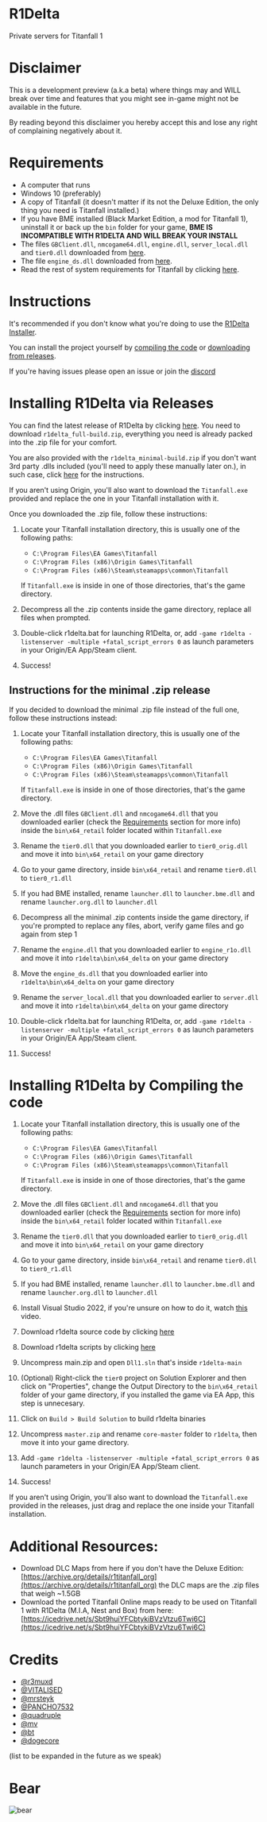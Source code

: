 # R1Delta
Private servers for Titanfall 1

# Disclaimer
This is a development preview (a.k.a beta) where things may and WILL break over time and features that you might see in-game might not be available in the future.

By reading beyond this disclaimer you hereby accept this and lose any right of complaining negatively about it.

# Requirements
- A computer that runs
- Windows 10 (preferably)
- A copy of Titanfall (it doesn't matter if its not the Deluxe Edition, the only thing you need is Titanfall installed.)
- If you have BME installed (Black Market Edition, a mod for Titanfall 1), uninstall it or back up the `bin` folder for your game, **BME IS INCOMPATIBLE WITH R1DELTA AND WILL BREAK YOUR INSTALL**
- The files `GBClient.dll`, `nmcogame64.dll`, `engine.dll`, `server_local.dll` and `tier0.dll` downloaded from [here](https://github.com/r1delta/r1delta/files/13839300/Bin_2.zip).
- The file `engine_ds.dll` downloaded from [here](https://github.com/user-attachments/files/16607639/engine_ds.zip).
- Read the rest of system requirements for Titanfall by clicking [here](https://www.ea.com/games/titanfall/titanfall).

# Instructions
It's recommended if you don't know what you're doing to use the [R1Delta Installer](https://github.com/r1delta/r1delta_installer/releases).

You can install the project yourself by [compiling the code](https://github.com/r1delta/r1delta/tree/main#installing-r1delta-by-compiling-the-code) or [downloading from releases](https://github.com/r1delta/r1delta/tree/main#installing-r1delta-via-releases).

If you're having issues please open an issue or join the [discord](https://discord.gg/zbFCcSM5t7)

# Installing R1Delta via Releases
You can find the latest release of R1Delta by clicking [here](https://github.com/r1delta/r1delta/releases/). You need to download `r1delta_full-build.zip`, everything you need is already packed into the .zip file for your comfort.

You are also provided with the `r1delta_minimal-build.zip` if you don't want 3rd party .dlls included (you'll need to apply these manually later on.), in such case, click [here](#instructions-for-the-minimal-zip-release) for the instructions.

If you aren't using Origin, you'll also want to download the `Titanfall.exe` provided and replace the one in your Titanfall installation with it.

Once you downloaded the .zip file, follow these instructions:
1) Locate your Titanfall installation directory, this is usually one of the following paths:
    - `C:\Program Files\EA Games\Titanfall`
    - `C:\Program Files (x86)\Origin Games\Titanfall`
    - `C:\Program Files (x86)\Steam\steamapps\common\Titanfall`
    
    If `Titanfall.exe` is inside in one of those directories, that's the game directory.
2) Decompress all the .zip contents inside the game directory, replace all files when prompted.
3) Double-click r1delta.bat for launching R1Delta, or, add `-game r1delta -listenserver -multiple +fatal_script_errors 0` as launch parameters in your Origin/EA App/Steam client.
4) Success!

## Instructions for the minimal .zip release
If you decided to download the minimal .zip file instead of the full one, follow these instructions instead:

1) Locate your Titanfall installation directory, this is usually one of the following paths:
    - `C:\Program Files\EA Games\Titanfall`
    - `C:\Program Files (x86)\Origin Games\Titanfall`
    - `C:\Program Files (x86)\Steam\steamapps\common\Titanfall`
    
    If `Titanfall.exe` is inside in one of those directories, that's the game directory.
2) Move the .dll files `GBClient.dll` and `nmcogame64.dll` that you downloaded earlier (check the [Requirements](#requirements) section for more info) inside the `bin\x64_retail` folder located within `Titanfall.exe`
3) Rename the `tier0.dll` that you downloaded earlier to `tier0_orig.dll` and move it into `bin\x64_retail` on your game directory
4) Go to your game directory, inside `bin\x64_retail` and rename `tier0.dll` to `tier0_r1.dll`
5) If you had BME installed, rename `launcher.dll` to `launcher.bme.dll` and rename `launcher.org.dll` to `launcher.dll`
6) Decompress all the minimal .zip contents inside the game directory, if you're prompted to replace any files, abort, verify game files and go again from step 1
7) Rename the `engine.dll` that you downloaded earlier to `engine_r1o.dll` and move it into `r1delta\bin\x64_delta` on your game directory
8) Move the `engine_ds.dll` that you downloaded earlier into `r1delta\bin\x64_delta` on your game directory
9) Rename the `server_local.dll` that you downloaded earlier to `server.dll` and move it into `r1delta\bin\x64_delta` on your game directory
9) Double-click r1delta.bat for launching R1Delta, or, add `-game r1delta -listenserver -multiple +fatal_script_errors 0` as launch parameters in your Origin/EA App/Steam client.
10) Success!

# Installing R1Delta by Compiling the code

1) Locate your Titanfall installation directory, this is usually one of the following paths:
    - `C:\Program Files\EA Games\Titanfall`
    - `C:\Program Files (x86)\Origin Games\Titanfall`
    - `C:\Program Files (x86)\Steam\steamapps\common\Titanfall`
    
    If `Titanfall.exe` is inside in one of those directories, that's the game directory.
2) Move the .dll files `GBClient.dll` and `nmcogame64.dll` that you downloaded earlier (check the [Requirements](#requirements) section for more info) inside the `bin\x64_retail` folder located within `Titanfall.exe`
3) Rename the `tier0.dll` that you downloaded earlier to `tier0_orig.dll` and move it into `bin\x64_retail` on your game directory
4) Go to your game directory, inside `bin\x64_retail` and rename `tier0.dll` to `tier0_r1.dll`
5) If you had BME installed, rename `launcher.dll` to `launcher.bme.dll` and rename `launcher.org.dll` to `launcher.dll`
6) Install Visual Studio 2022, if you're unsure on how to do it, watch [this](https://youtu.be/1OsGXuNA5cc?t=98) video.
7) Download r1delta source code by clicking [here](https://github.com/r1delta/r1delta/archive/main.zip)
8) Download r1delta scripts by clicking [here](https://github.com/r1delta/core/archive/master.zip)
9) Uncompress main.zip and open `Dll1.sln` that's inside `r1delta-main`
10) (Optional) Right-click the `tier0` project on Solution Explorer and then click on "Properties", change the Output Directory to the `bin\x64_retail` folder of your game directory, if you installed the game via EA App, this step is unnecesary.
11) Click on `Build > Build Solution` to build r1delta binaries
12) Uncompress `master.zip` and rename `core-master` folder to `r1delta`, then move it into your game directory.
13) Add `-game r1delta -listenserver -multiple +fatal_script_errors 0` as launch parameters in your Origin/EA App/Steam client.
14) Success!

If you aren't using Origin, you'll also want to download the `Titanfall.exe` provided in the releases, just drag and replace the one inside your Titanfall installation.

# Additional Resources:
- Download DLC Maps from here if you don't have the Deluxe Edition: [https://archive.org/details/r1titanfall_org](https://archive.org/details/r1titanfall_org) the DLC maps are the .zip files that weigh ~1.5GB
- Download the ported Titanfall Online maps ready to be used on Titanfall 1 with R1Delta (M.I.A, Nest and Box) from here: [https://icedrive.net/s/Sbt9huiYFCbtykiBVzVtzu6Twi6C](https://icedrive.net/s/Sbt9huiYFCbtykiBVzVtzu6Twi6C)

# Credits
- [@r3muxd](https://github.com/r3muxd)
- [@VITALISED](https://github.com/VITALISED)
- [@mrsteyk](https://github.com/mrsteyk)
- [@PANCHO7532](https://github.com/PANCHO7532)
- [@quadruple](https://github.com/quad-damage)
- [@mv](https://github.com/mvoolt)
- [@bt](https://github.com/caatge)
- [@dogecore](https://github.com/HappyDOGE)

(list to be expanded in the future as we speak)
# Bear
![bear](https://github.com/r1delta/r1delta/assets/37985788/41548f20-0878-4e1e-8538-e9be808fc363)
